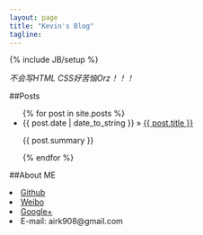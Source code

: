 ```yaml
---
layout: page
title: "Kevin's Blog"
tagline:
---
```

{% include JB/setup %}

*不会写HTML CSS好苦恼Orz！！！*

##Posts
<div id="home">
  <ul class="posts">
    {% for post in site.posts %}
      <li>
        <span class="post_date">{{ post.date | date_to_string }}</span> &raquo; <a href="{{ post.url }}">{{ post.title }}</a>
        <p>{{ post.summary }}</p>
      </li>
    {% endfor %}
  </ul>
</div>

##About ME
<footer>
    <li>
        <a href="http://github.com/airk000">Github</a>
    </li>
    <li>
        <a href="http://weibo.com/airk000">Weibo</a>
    </li>
    <li>
        <a href="https://plus.google.com/115315602279381976098">Google+</a>
    </li>
    <li>
        <a >E-mail: airk908@gmail.com</a>
    </li>
</footer>
